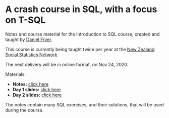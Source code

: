 # A crash course in SQL, with a focus on T-SQL
Notes and course material for the Introduction to SQL course, created and taught by [Daniel Fryer](https://danielvfryer.com).

This course is currently being taught twice per year at the [New Zealand Social Statistics Network](https://www.auckland.ac.nz/en/arts/our-research/research-institutes-centres-groups/compass/nzssn/introduction-to-sql.html). 

The next delivery will be in online format, on Nov 24, 2020.

Materials:

* **Notes:** [click here](SQL-Course-Notes.pdf)   
* **Day 1 slides:** [click here](SQL-Course-Slides-Day-1.pdf)
* **Day 2 slides:** [click here](SQL-Course-Slides-Day-2.pdf)

The notes contain many SQL exercises, and their solutions, that will be used during the course.

